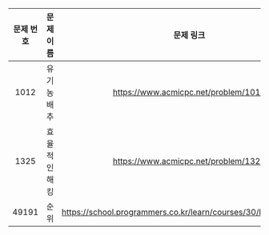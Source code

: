 | 문제 번호 | 문제 이름   |                             문제 링크                              |
|:-----:|---------|:--------------------------------------------------------------:|
| 1012  | 유기농 배추  |              https://www.acmicpc.net/problem/1012              |
| 1325  | 효율적인 해킹 |               https://www.acmicpc.net/problem/1325             |
| 49191 | 순위      |https://school.programmers.co.kr/learn/courses/30/lessons/49191 |